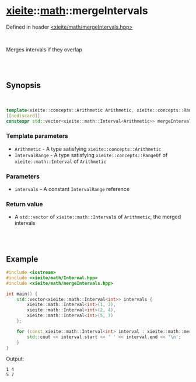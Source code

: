 # [xieite](../xieite.md)::[math](../math.md)::mergeIntervals
Defined in header [<xieite/math/mergeIntervals.hpp>](../../include/xieite/math/mergeIntervals.hpp)

<br/>

Merges intervals if they overlap

<br/><br/>

## Synopsis

<br/>

```cpp
template<xieite::concepts::Arithmetic Arithmetic, xieite::concepts::RangeOf<xieite::math::Interval<Arithmetic>> IntervalRange>
[[nodiscard]]
constexpr std::vector<xieite::math::Interval<Arithmetic>> mergeIntervals(const IntervalRange& intervals) noexcept;
```
### Template parameters
- `Arithmetic` - A type satisfying `xieite::concepts::Arithmetic`
- `IntervalRange` - A type satisfying `xieite::concepts::RangeOf` of `xieite::math::Interval` of `Arithmetic`
### Parameters
- `intervals` - A constant `IntervalRange` reference
### Return value
- A `std::vector` of `xieite::math::Interval`s of `Arithmetic`, the merged intervals

<br/><br/>

## Example
```cpp
#include <iostream>
#include <xieite/math/Interval.hpp>
#include <xieite/math/mergeIntervals.hpp>

int main() {
	std::vector<xieite::math::Interval<int>> intervals {
		xieite::math::Interval<int>(1, 3),
		xieite::math::Interval<int>(2, 4),
		xieite::math::Interval<int>(5, 7)
	};

	for (const xieite::math::Interval<int> interval : xieite::math::mergeIntervals(intervals)) {
		std::cout << interval.start << ' ' << interval.end << '\n';
	}
}
```
Output:
```
1 4
5 7
```

